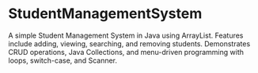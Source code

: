 # StudentManagementSystem
A simple Student Management System in Java using ArrayList. Features include adding, viewing, searching, and removing students. Demonstrates CRUD operations, Java Collections, and menu-driven programming with loops, switch-case, and Scanner.
